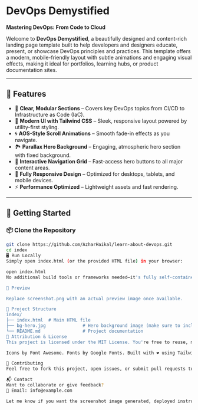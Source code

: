 # DevOps Demystified

**Mastering DevOps: From Code to Cloud**

Welcome to **DevOps Demystified**, a beautifully designed and content-rich landing page template built to help developers and designers educate, present, or showcase DevOps principles and practices. This template offers a modern, mobile-friendly layout with subtle animations and engaging visual effects, making it ideal for portfolios, learning hubs, or product documentation sites.

---

## 🌟 Features

- 🎯 **Clear, Modular Sections** – Covers key DevOps topics from CI/CD to Infrastructure as Code (IaC).
- 🎨 **Modern UI with Tailwind CSS** – Sleek, responsive layout powered by utility-first styling.
- 🌀 **AOS-Style Scroll Animations** – Smooth fade-in effects as you navigate.
- 🏞️ **Parallax Hero Background** – Engaging, atmospheric hero section with fixed background.
- 🔗 **Interactive Navigation Grid** – Fast-access hero buttons to all major content areas.
- 📱 **Fully Responsive Design** – Optimized for desktops, tablets, and mobile devices.
- ⚡ **Performance Optimized** – Lightweight assets and fast rendering.

---

## 🚀 Getting Started

### 📦 Clone the Repository

```bash
git clone https://github.com/AzharHaikal/learn-about-devops.git
cd index
🖥️ Run Locally
Simply open index.html (or the provided HTML file) in your browser:

open index.html
No additional build tools or frameworks needed—it's fully self-contained.

📸 Preview

Replace screenshot.png with an actual preview image once available.

📂 Project Structure
index/
├── index.html  # Main HTML file
├── bg-hero.jpg              # Hero background image (make sure to include or link)
└── README.md                # Project documentation
📝 Attribution & License
This project is licensed under the MIT License. You're free to reuse, modify, and distribute it with attribution.

Icons by Font Awesome. Fonts by Google Fonts. Built with ❤️ using Tailwind CSS.

👋 Contributing
Feel free to fork this project, open issues, or submit pull requests to make improvements or adapt it to new DevOps use cases!

📬 Contact
Want to collaborate or give feedback?
📧 Email: info@example.com

Let me know if you want the screenshot image generated, deployed instructions for GitHub Pages, or a version that includes more interactive JS behavior (like AOS).

